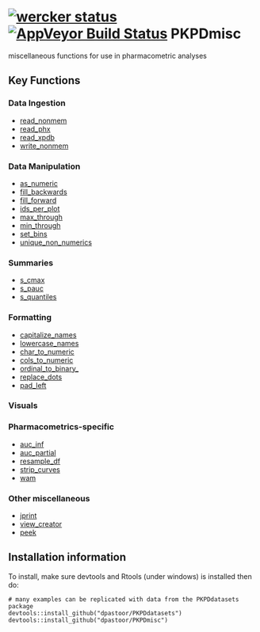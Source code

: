 [![wercker status](https://app.wercker.com/status/96e246fc3e13f11190f75df5e7a2786a/m "wercker status")](https://app.wercker.com/project/bykey/96e246fc3e13f11190f75df5e7a2786a)
[![AppVeyor Build Status](https://ci.appveyor.com/api/projects/status/github/dpastoor/PKPDmisc?branch=master&svg=true)](https://ci.appveyor.com/project/dpastoor/PKPDmisc)
PKPDmisc
========

miscellaneous functions for use in pharmacometric analyses

## Key Functions

### Data Ingestion

* [read_nonmem](https://dpastoor.github.io/PKPDmisc/reference/read_nonmem.html)
* [read_phx](https://dpastoor.github.io/PKPDmisc/reference/read_phx.html)
* [read_xpdb](https://dpastoor.github.io/PKPDmisc/reference/read_xpdb.html)
* [write_nonmem](https://dpastoor.github.io/PKPDmisc/reference/write_nonmem.html)

### Data Manipulation

* [as_numeric](https://dpastoor.github.io/PKPDmisc/reference/as_numeric.html)
* [fill_backwards](https://dpastoor.github.io/PKPDmisc/reference/fill_backward.html)
* [fill_forward](https://dpastoor.github.io/PKPDmisc/reference/fill_forward.html)
* [ids_per_plot](https://dpastoor.github.io/PKPDmisc/reference/ids_per_plot.html)
* [max_through](https://dpastoor.github.io/PKPDmisc/reference/max_through.html)
* [min_through](https://dpastoor.github.io/PKPDmisc/reference/min_through.html)
* [set_bins](https://dpastoor.github.io/PKPDmisc/reference/set_bins.html)
* [unique_non_numerics](https://dpastoor.github.io/PKPDmisc/reference/unique_non_numerics.html)

### Summaries

* [s_cmax](https://dpastoor.github.io/PKPDmisc/reference/s_cmax.html)
* [s_pauc](https://dpastoor.github.io/PKPDmisc/reference/s_pauc.html)
* [s_quantiles](https://dpastoor.github.io/PKPDmisc/reference/s_quantiles.html)
 

### Formatting

* [capitalize_names](https://dpastoor.github.io/PKPDmisc/reference/capitalize_names.html)
* [lowercase_names](https://dpastoor.github.io/PKPDmisc/reference/lowercase_names.html)
* [char_to_numeric](https://dpastoor.github.io/PKPDmisc/reference/char_to_numeric.html)
* [cols_to_numeric](https://dpastoor.github.io/PKPDmisc/reference/cols_to_numeric.html)
* [ordinal_to_binary_](https://dpastoor.github.io/PKPDmisc/reference/ordinal_to_binary.html)
* [replace_dots](https://dpastoor.github.io/PKPDmisc/reference/replace_dots.html)
* [pad_left](https://dpastoor.github.io/PKPDmisc/reference/pad_left.html)

### Visuals

### Pharmacometrics-specific

* [auc_inf](https://dpastoor.github.io/PKPDmisc/reference/auc_inf.html)
* [auc_partial](https://dpastoor.github.io/PKPDmisc/reference/auc_partial.html)
* [resample_df](https://dpastoor.github.io/PKPDmisc/reference/resample_df.html)
* [strip_curves](https://dpastoor.github.io/PKPDmisc/reference/strip_curves.html)
* [wam](https://dpastoor.github.io/PKPDmisc/reference/wam.html)


### Other miscellaneous 

* [jprint](https://dpastoor.github.io/PKPDmisc/reference/jprint.html)
* [view_creator](https://dpastoor.github.io/PKPDmisc/reference/view_creator.html)
* [peek](https://dpastoor.github.io/PKPDmisc/reference/peek.html)

## Installation information

To install, make sure devtools and Rtools (under windows) is installed then do:

```
# many examples can be replicated with data from the PKPDdatasets package
devtools::install_github("dpastoor/PKPDdatasets")
devtools::install_github("dpastoor/PKPDmisc")
```